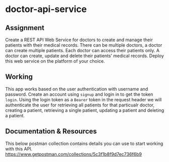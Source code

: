 # doctor-api-service

## Assignment
Create a REST API Web Service for doctors to create and manage their patients with their medical records. There can be multiple doctors, a doctor can create multiple patients. Each doctor can access their patients only.
A doctor can create, update and delete their patients’ medical records. Deploy this web service on the platform of your choice.

## Working

This app works based on the user authentication with username and password. Create an account using `signup` and login in to get the token `login`. Using the login
token as a `Bearer` token in the request header we will authenticate the user for retrieving all patients for that particualr doctor, creating a patient, retrieving a
single patient, updating a patient and deleting a patient.

## Documentation & Resources
This below postman collection contains details you can use to start working with this API.
https://www.getpostman.com/collections/5c3f1b8f9d7ec736f6b9
